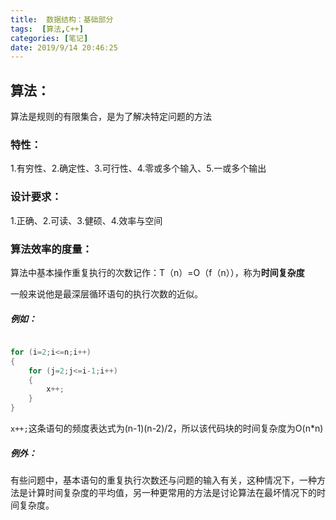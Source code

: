 ```yaml
---
title:  数据结构：基础部分
tags:  [算法,C++]
categories: [笔记]
date: 2019/9/14 20:46:25
---
```

## 算法：

算法是规则的有限集合，是为了解决特定问题的方法

### 特性：
1.有穷性、2.确定性、3.可行性、4.零或多个输入、5.一或多个输出

### 设计要求：
1.正确、2.可读、3.健硕、4.效率与空间

### 算法效率的度量：

算法中基本操作重复执行的次数记作：T（n）=O（f（n）），称为**时间复杂度**

一般来说他是最深层循环语句的执行次数的近似。

##### 例如：

```c

for (i=2;i<=n;i++)
{
	for (j=2;j<=i-1;i++)	
	{
		x++;
	}	
}

```
`x++;`这条语句的频度表达式为(n-1)(n-2)/2，所以该代码块的时间复杂度为O(n*n)

##### 例外：

有些问题中，基本语句的重复执行次数还与问题的输入有关，这种情况下，一种方法是计算时间复杂度的平均值，另一种更常用的方法是讨论算法在最坏情况下的时间复杂度。
